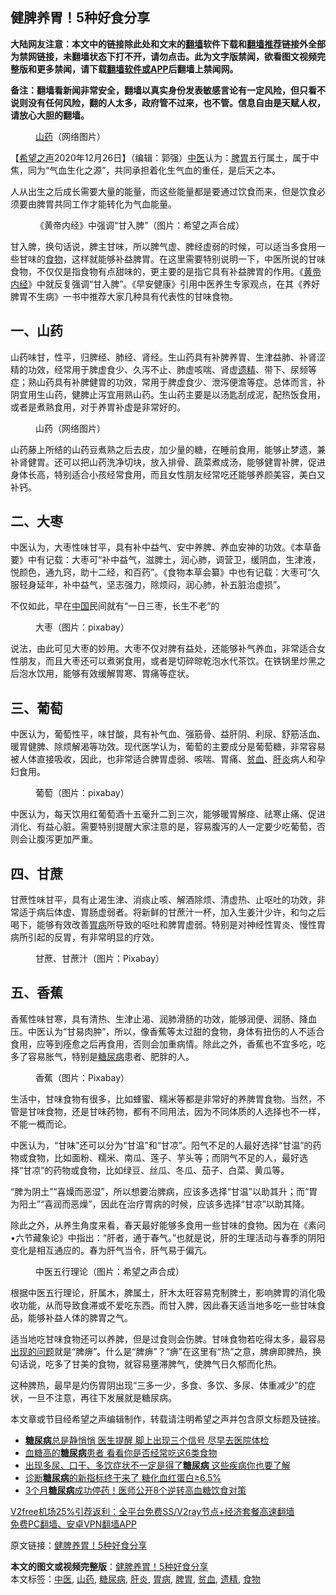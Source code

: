  <h2>健脾养胃！5种好食分享</h2> <p class="notice"><b>大陆网友注意：本文中的链接除此处和文末的<a href="https://github.com/bannedbook/fanqiang" >翻墙</a>软件下载和<a href="https://github.com/killgcd/justmysocks/blob/master/README.md">翻墙推荐</a>链接外全部为禁网链接，未翻墙状态下打不开，请勿点击。此为文字版禁闻，欲看图文视频完整版和更多禁闻，请下载<a href="https://github.com/bannedbook/fanqiang">翻墙软件或APP</a>后翻墙上禁闻网。</p><p>备注：翻墙看新闻非常安全，翻墙以真实身份发表敏感言论有一定风险，但只看不说则没有任何风险，翻的人太多，政府管不过来，也不管。信息自由是天赋人权，请放心大胆的翻墙。</b></p>  <div class="entry"> <figure><figcaption><a href="https://www.bannedbook.org/bnews/tag/%e5%b1%b1%e8%8d%af/" class="st_tag internal_tag" rel="tag" title="标签 山药 下的日志">山药</a>（网络图片）</figcaption></figure> <p>【<span class='wp_keywordlink_affiliate'><a href="https://www.soundofhope.org" title="希望之声" target="_blank">希望之声</a></span>2020年12月26日】（编辑：郭强）<a href="https://www.bannedbook.org/bnews/tag/%e4%b8%ad%e5%8c%bb/" class="st_tag internal_tag" rel="tag" title="标签 中医 下的日志">中医</a>认为：<a href="https://www.bannedbook.org/bnews/tag/%E8%84%BE%E8%83%83/" class="st_tag internal_tag" rel="tag" title="标签 脾胃 下的日志">脾胃</a>五行属土，属于中焦，同为“气血生化之源”，共同承担着化生气血的重任，是后天之本。</p> <p>人从出生之后成长需要大量的能量，而这些能量都是要通过饮食而来，但是饮食必须要由脾胃共同工作才能转化为气血能量。</p> <figure><figcaption>《黄帝内经》中强调“甘入脾”（图片：希望之声合成）</figcaption></figure> <p>甘入脾，换句话说，脾主甘味，所以脾气虚、脾经虚弱的时候，可以适当多食用一些甘味的<a href="https://www.bannedbook.org/bnews/tag/%e9%a3%9f%e7%89%a9/" class="st_tag internal_tag" rel="tag" title="标签 食物 下的日志">食物</a>，这样就能够补益脾胃。在这里需要特别说明一下，中医所说的甘味食物，不仅仅是指食物有点甜味的，更主要的是指它具有补益脾胃的作用。《<span class='wp_keywordlink'><a href="https://www.bannedbook.org/forum24/topic3903.html" title="《黄帝内经》" target="_blank">黄帝内经</a></span>》中就反复强调“甘入脾”。《早安健康》引用中医养生专家观点，在其《养好脾胃不生病》一书中推荐大家几种具有代表性的甘味食物。</p> <h2>一、山药</h2> <p>山药味甘，性平，归脾经、肺经、肾经。生山药具有补脾养胃、生津益肺、补肾涩精的功效，经常用于脾虚食少、久泻不止、肺虚咳喘、肾虚<a href="https://www.bannedbook.org/bnews/tag/%e9%81%97%e7%b2%be/" class="st_tag internal_tag" rel="tag" title="标签 遗精 下的日志">遗精</a>、带下、尿频等症；熟山药具有补脾健胃的功效，常用于脾虚食少、泄泻便澹等症。总体而言，补阴宜用生山药，健脾止泻宜用熟山药。生山药主要是以汤匙刮成泥，配热饭食用，或者是煮熟食用，对于养胃补虚是非常好的。</p> <figure><figcaption>山药（网络图片）</figcaption></figure> <p>山药藤上所结的山药豆煮熟之后去皮，加少量的糖，在睡前食用，能够止梦遗，兼补肾健胃。还可以把山药洗净切块，放入排骨、蔬菜煮成汤，能够健胃补脾，促进身体长高，特别适合小孩经常食用，而且女性朋友经常吃还能够养颜美容，美白又补钙。</p>  <h2>二、大枣</h2> <p>中医认为，大枣性味甘平，具有补中益气、安中养脾、养血安神的功效。《本草备要》中有记载：大枣可“补中益气，滋脾土，润心肺，调营卫，缓阴血，生津液，悦颜色，通九窍，助十二经，和百药”。《食物本草会纂》中也有记载：大枣可“久服轻身延年，补中益气，坚志强力，除烦闷，润心肺，补五脏治虚损”。</p> <p>不仅如此，早在<span class='wp_keywordlink_affiliate'><a href="https://www.bannedbook.org/" title="中国" target="_blank">中国</a></span>民间就有“一日三枣，长生不老”的</p> <figure><figcaption>大枣（图片：pixabay）</figcaption></figure> <p>说法，由此可见大枣的妙用。大枣不仅对脾有益处，还能够补气养血，非常适合女性朋友，而且大枣还可以煮粥食用，或者是切碎晾乾泡水代茶饮。在铁锅里炒黑之后泡水饮用，能够有效缓解胃寒、胃痛等症状。</p> <h2>三、葡萄</h2> <p>中医认为，葡萄性平，味甘酸，具有补气血、强筋骨、益肝阴、利尿、舒筋活血、暖胃健脾、除烦解渴等功效。现代医学认为，葡萄的主要成分是葡萄糖，非常容易被人体直接吸收，因此，也非常适合脾胃虚弱、咳喘、胃痛、<a href="https://www.bannedbook.org/bnews/tag/%E8%B4%AB%E8%A1%80/" class="st_tag internal_tag" rel="tag" title="标签 贫血 下的日志">贫血</a>、<a href="https://www.bannedbook.org/bnews/tag/%E8%82%9D%E7%82%8E/" class="st_tag internal_tag" rel="tag" title="标签 肝炎 下的日志">肝炎</a>病人和孕妇食用。</p> <figure><figcaption>葡萄（图片：pixabay）</figcaption></figure> <p>中医认为，每天饮用红葡萄酒十五毫升二到三次，能够暖胃解痉、祛寒止痛、促进消化、有益心脏。需要特别提醒大家注意的是，容易腹泻的人一定要少吃葡萄，否则会让腹泻更加严重。</p>  <h2>四、甘蔗</h2> <p>甘蔗性味甘平，具有止渴生津、消痰止咳、解酒除烦、清虚热、止呕吐的功效，非常适于病后体虚、胃肠虚弱者。将新鲜的甘蔗汁一杯，加入生姜汁少许，和匀之后喝下，能够有效改善<a href="https://www.bannedbook.org/bnews/tag/%e8%83%83%e7%97%85/" class="st_tag internal_tag" rel="tag" title="标签 胃病 下的日志">胃病</a>所导致的呕吐和脾胃虚弱。特别是对神经性胃炎、慢性胃病所引起的反胃，有非常明显的疗效。</p> <figure><figcaption>甘蔗、甘蔗汁（图片：Pixabay）</figcaption></figure> <h2>五、香蕉</h2> <p>香蕉性味甘寒，具有清热、生津止渴、润肺滑肠的功效，能够润便、润肠、降血压。中医认为“甘易肉肿”，所以，像香蕉等太过甜的食物，身体有扭伤的人不适合食用，应等到痊愈之后再食用，否则会加重病情。除此之外，香蕉也不宜多吃，吃多了容易胀气，特别是<a href="https://www.bannedbook.org/bnews/tag/%e7%b3%96%e5%b0%bf%e7%97%85/" class="st_tag internal_tag" rel="tag" title="标签 糖尿病 下的日志">糖尿病</a>患者、肥胖的人。</p> <figure><figcaption>香蕉（图片：Pixabay）</figcaption></figure> <p>生活中，甘味食物有很多，比如蜂蜜、糯米等都是非常好的养脾胃食物。当然，不管是甘味食物，还是甘味药物，都有不同用法，因为不同体质的人选择也不一样，不能一概而论。</p> <p>中医认为，“甘味”还可以分为“甘温”和“甘凉”。阳气不足的人最好选择“甘温”的药物或食物，比如面粉、糯米、南瓜、莲子、芋头等；而阴气不足的人，最好选择“甘凉”的药物或食物，比如绿豆、丝瓜、冬瓜、茄子、白菜、黄瓜等。</p> <p>“脾为阴土”“喜燥而恶湿”，所以想要治脾病，应该多选择“甘温”以助其升；而“胃为阳土”“喜润而恶燥”，因此在治疗胃病的时候，应该多选择“甘凉”以助其降。</p>  <p>除此之外，从养生角度来看，春天最好能够多食用一些甘味的食物。因为在《素问•六节藏象论》中指出：“肝者，通于春气。”也就是说，肝的生理活动与春季的阴阳变化是相互通应的。春为肝气当令，肝气易于偏亢。</p> <figure><figcaption>中医五行理论（图片：希望之声合成）</figcaption></figure> <p>根据中医五行理论，肝属木，脾属土，肝木太旺容易克制脾土，影响脾胃的消化吸收功能，从而导致食滞或不爱吃东西。而甘入脾，因此春天适当地多吃一些甘味食品，能够补益人体的脾胃之气。</p> <p>适当地吃甘味食物还可以养脾，但是过食则会伤脾。甘味食物若吃得太多，最容易<span class='wp_keywordlink'><a href="https://www.bannedbook.org/forum11/topic335.html" title="禁片：发展中出现的问题，只能靠发展解决？" target="_blank">出现的问题</a></span>就是“脾痹”。什么是“脾痹”？“痹”在这里有“热”之意，脾痹即脾热，换句话说，吃多了甘美的食物，就容易壅滞脾气，使脾气日久郁而化热。</p> <p>这种脾热，最早是灼伤胃阴出现“三多一少，多食、多饮、多尿、体重减少”的症状，一旦不注意，再往下发展就是糖尿病。</p> <p>本文章或节目经希望之声编辑制作，转载请注明希望之声并包含原文标题及链接。</p>  <ul class='op-related-articles' title='相关阅读'> <li><a href='https://www.bannedbook.org/bnews/health/20201224/1453928.html' target='_blank'><b>糖尿病</b>总是静悄悄 医生提醒 脚上出现三个信号 尽早去医院体检</a></li> <li><a href='https://www.bannedbook.org/bnews/health/20201224/1453923.html' target='_blank'>血糖高的<b>糖尿病</b>患者 看看你是否经常吃这6类食物</a></li> <li><a href='https://www.bannedbook.org/bnews/health/20201223/1453269.html' target='_blank'>出现多尿、口干、多饮症状不一定是得了<b>糖尿病</b> 这些疾病你也要了解</a></li> <li><a href='https://www.bannedbook.org/bnews/health/20201222/1452609.html' target='_blank'>诊断<b>糖尿病</b>的新指标终于来了 糖化血红蛋白≥6.5%</a></li> <li><a href='https://www.bannedbook.org/bnews/lifebaike/20201221/1452036.html' target='_blank'>3个月<b>糖尿病</b>成功停药！医师公开8个逆转高血糖饮食对策</a></li> </ul> <p class="texttj"> <a href="https://github.com/bannedbook/fanqiang/wiki/V2ray%E6%9C%BA%E5%9C%BA" target="_blank">V2free机场25%引荐返利：全平台免费SS/V2ray节点+经济套餐高速翻墙</a><br/> <a href="https://github.com/bannedbook/fanqiang/wiki/%E7%A6%81%E9%97%BB%E7%BD%91%E5%AE%89%E5%8D%93%E7%BF%BB%E5%A2%99%E6%96%B0%E9%97%BBAPP" target="_blank">免费PC翻墙、安卓VPN翻墙APP</a></p><p>原文链接：<a class="src_link"  href="https://www.soundofhope.org/post/441697" target="_blank">健脾养胃！5种好食分享</a></p><a name='sharetosocial'></a>       <div><b>本文的图文或视频完整版</b>：<a href='https://www.bannedbook.org/bnews/comments/20201226/1455449.html'>健脾养胃！5种好食分享</a></div>  </div><!--END ENTRY--> <div class="postfooter"> <div>本文标签：<a href="https://www.bannedbook.org/bnews/tag/%e4%b8%ad%e5%8c%bb/" rel="tag">中医</a>, <a href="https://www.bannedbook.org/bnews/tag/%e5%b1%b1%e8%8d%af/" rel="tag">山药</a>, <a href="https://www.bannedbook.org/bnews/tag/%e7%b3%96%e5%b0%bf%e7%97%85/" rel="tag">糖尿病</a>, <a href="https://www.bannedbook.org/bnews/tag/%E8%82%9D%E7%82%8E/" rel="tag">肝炎</a>, <a href="https://www.bannedbook.org/bnews/tag/%e8%83%83%e7%97%85/" rel="tag">胃病</a>, <a href="https://www.bannedbook.org/bnews/tag/%E8%84%BE%E8%83%83/" rel="tag">脾胃</a>, <a href="https://www.bannedbook.org/bnews/tag/%E8%B4%AB%E8%A1%80/" rel="tag">贫血</a>, <a href="https://www.bannedbook.org/bnews/tag/%e9%81%97%e7%b2%be/" rel="tag">遗精</a>, <a href="https://www.bannedbook.org/bnews/tag/%e9%a3%9f%e7%89%a9/" rel="tag">食物</a></div>  </div><!--END POSTFOOTER--> 